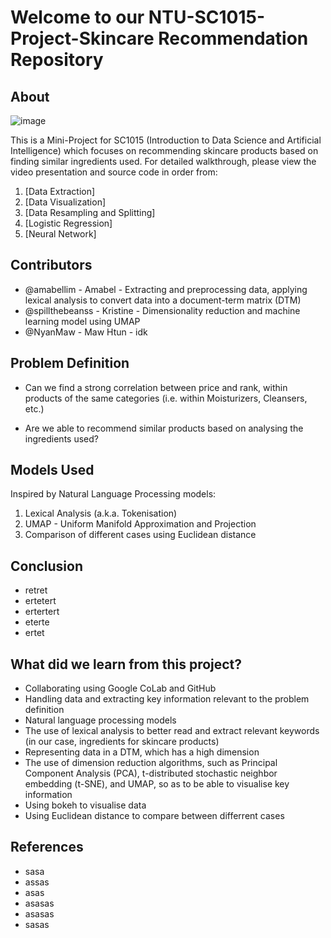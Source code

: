 # Welcome to our NTU-SC1015-Project-Skincare Recommendation Repository

## About

![image](https://user-images.githubusercontent.com/85445638/164889813-3ab99d83-7f9d-43de-bd98-b4db0d15be78.png)

This is a Mini-Project for SC1015 (Introduction to Data Science and Artificial Intelligence) which focuses on recommending skincare products based on finding similar ingredients used. For detailed walkthrough, please view the video presentation and source code in order from:

1. [Data Extraction]
2. [Data Visualization]
3. [Data Resampling and Splitting]
4. [Logistic Regression]
5. [Neural Network]
  
## Contributors

- @amabellim - Amabel - Extracting and preprocessing data, applying lexical analysis to convert data into a document-term matrix (DTM)
- @spillthebeanss - Kristine - Dimensionality reduction and machine learning model using UMAP
- @NyanMaw - Maw Htun - idk

## Problem Definition

- Can we find a strong correlation between price and rank, within products of the same categories (i.e. within Moisturizers, Cleansers, etc.)

- Are we able to recommend similar products based on analysing the ingredients used?

## Models Used

Inspired by Natural Language Processing models:
1. Lexical Analysis (a.k.a. Tokenisation)
2. UMAP - Uniform Manifold Approximation and Projection
3. Comparison of different cases using Euclidean distance

## Conclusion

- retret
- ertetert
- ertertert
- eterte
- ertet

## What did we learn from this project?

- Collaborating using Google CoLab and GitHub
- Handling data and extracting key information relevant to the problem definition
- Natural language processing models
- The use of lexical analysis to better read and extract relevant keywords (in our case, ingredients for skincare products)
- Representing data in a DTM, which has a high dimension
- The use of dimension reduction algorithms, such as Principal Component Analysis (PCA), t-distributed stochastic neighbor embedding (t-SNE), and UMAP, so as to be able to visualise key information
- Using bokeh to visualise data
- Using Euclidean distance to compare between differrent cases

## References

- sasa
- assas
- asas
- asasas
- asasas
- sasas
